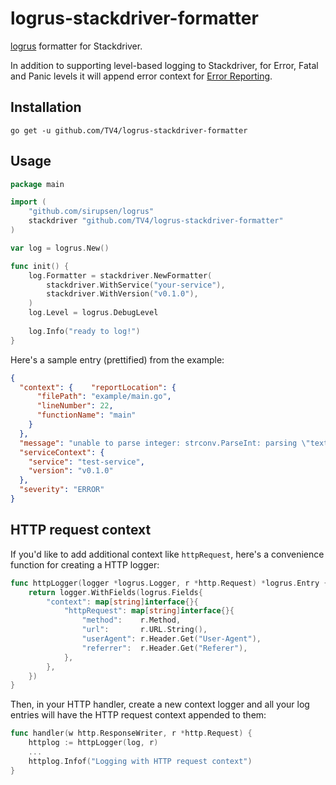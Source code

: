 # logrus-stackdriver-formatter

[logrus](https://github.com/sirupsen/logrus) formatter for Stackdriver.

In addition to supporting level-based logging to Stackdriver, for Error, Fatal and Panic levels it will append error context for [Error Reporting](https://cloud.google.com/error-reporting/).

## Installation

```
go get -u github.com/TV4/logrus-stackdriver-formatter
```

## Usage

```go
package main

import (
    "github.com/sirupsen/logrus"
    stackdriver "github.com/TV4/logrus-stackdriver-formatter"
)

var log = logrus.New()

func init() {
    log.Formatter = stackdriver.NewFormatter(
        stackdriver.WithService("your-service"), 
        stackdriver.WithVersion("v0.1.0"),
    )
    log.Level = logrus.DebugLevel
    
    log.Info("ready to log!")
}
```

Here's a sample entry (prettified) from the example:

```json
{
  "context": {    "reportLocation": {
      "filePath": "example/main.go",
      "lineNumber": 22,
      "functionName": "main"
    }
  },
  "message": "unable to parse integer: strconv.ParseInt: parsing \"text\": invalid syntax",
  "serviceContext": {
    "service": "test-service",
    "version": "v0.1.0"
  },
  "severity": "ERROR"
}
```

## HTTP request context

If you'd like to add additional context like `httpRequest`, here's a convenience function for creating a HTTP logger:

```go
func httpLogger(logger *logrus.Logger, r *http.Request) *logrus.Entry {
	return logger.WithFields(logrus.Fields{
		"context": map[string]interface{}{
			"httpRequest": map[string]interface{}{
				"method":    r.Method,
				"url":       r.URL.String(),
				"userAgent": r.Header.Get("User-Agent"),
				"referrer":  r.Header.Get("Referer"),
			},
		},
	})
}
```

Then, in your HTTP handler, create a new context logger and all your log entries will have the HTTP request context appended to them:

```go
func handler(w http.ResponseWriter, r *http.Request) {
	httplog := httpLogger(log, r)
	...
	httplog.Infof("Logging with HTTP request context")
}
```
